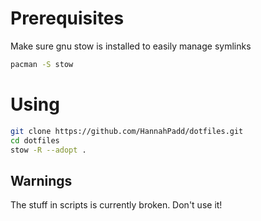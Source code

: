 # Prerequisites

Make sure gnu stow is installed to easily manage symlinks
```bash
pacman -S stow
```

# Using

```bash
git clone https://github.com/HannahPadd/dotfiles.git
cd dotfiles
stow -R --adopt .
```

## Warnings

The stuff in scripts is currently broken. Don't use it!
